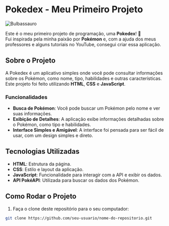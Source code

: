 # Pokedex - Meu Primeiro Projeto

![Bulbassauro](https://media.giphy.com/media/l2JJyi3Jz9jDJfJ2A/giphy.gif)

Este é o meu primeiro projeto de programação, uma **Pokedex**! 🚀  
Fui inspirada pela minha paixão por **Pokémon** e, com a ajuda dos meus professores e alguns tutoriais no YouTube, consegui criar essa aplicação.

## Sobre o Projeto

A Pokedex é um aplicativo simples onde você pode consultar informações sobre os Pokémon, como nome, tipo, habilidades e outras características. Este projeto foi feito utilizando **HTML**, **CSS** e **JavaScript**.

### Funcionalidades
- **Busca de Pokémon**: Você pode buscar um Pokémon pelo nome e ver suas informações.
- **Exibição de Detalhes**: A aplicação exibe informações detalhadas sobre o Pokémon, como tipo e habilidades.
- **Interface Simples e Amigável**: A interface foi pensada para ser fácil de usar, com um design simples e direto.

## Tecnologias Utilizadas

- **HTML**: Estrutura da página.
- **CSS**: Estilo e layout da aplicação.
- **JavaScript**: Funcionalidade para interagir com a API e exibir os dados.
- **API PokéAPI**: Utilizada para buscar os dados dos Pokémon.

## Como Rodar o Projeto

1. Faça o clone deste repositório para o seu computador:

```bash
git clone https://github.com/seu-usuario/nome-do-repositorio.git
